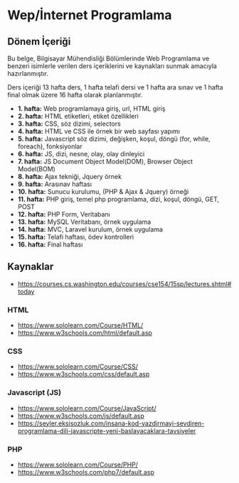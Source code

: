 # Wep/İnternet Programlama
## Dönem İçeriği
Bu belge, Bilgisayar Mühendisliği Bölümlerinde Web Programlama ve benzeri isimlerle verilen ders içeriklerini ve kaynakları sunmak amacıyla hazırlanmıştır. 

Ders içeriği 13 hafta ders, 1 hafta telafi dersi ve 1 hafta ara sınav ve 1 hafta final olmak üzere 16 hafta olarak planlanmıştır.

* **1. hafta:** Web programlamaya giriş, url, HTML giriş
* **2. hafta:** HTML etiketleri, etiket özellikleri
* **3. hafta:** CSS, söz dizimi, selectors 
* **4. hafta:** HTML ve CSS ile örnek bir web sayfası yapımı
* **5. hafta:** Javascript söz dizimi, değişken, koşul, döngü (for, while, foreach), fonksiyonlar
* **6. hafta:** JS, dizi, nesne, olay, olay dinleyici
* **7. hafta:** JS Document Object Model(DOM), Browser Object Model(BOM)
* **8. hafta:** Ajax tekniği, Jquery örnek
* **9. hafta:** Arasınav haftası
* **10. hafta:** Sunucu kurulumu, (PHP & Ajax & Jquery) örneği
* **11. hafta:** PHP giriş, temel php programlama, dizi, koşul, döngü, GET, POST
* **12. hafta:** PHP Form, Veritabanı
* **13. hafta:** MySQL Veritabanı, örnek uygulama
* **14. hafta:** MVC, Laravel kurulum, örnek uygulama
* **15. hafta:** Telafi haftası, ödev kontrolleri
* **16. hafta:** Final haftası

## Kaynaklar
* https://courses.cs.washington.edu/courses/cse154/15sp/lectures.shtml#today 

### HTML
* https://www.sololearn.com/Course/HTML/
* https://www.w3schools.com/html/default.asp

### CSS
* https://www.sololearn.com/Course/CSS/
* https://www.w3schools.com/css/default.asp

### Javascript (JS)
* https://www.sololearn.com/Course/JavaScript/
* https://www.w3schools.com/js/default.asp
* https://seyler.eksisozluk.com/insana-kod-yazdirmayi-sevdiren-programlama-dili-javascripte-yeni-baslayacaklara-tavsiyeler

### PHP
* https://www.sololearn.com/Course/PHP/
* https://www.w3schools.com/php7/default.asp
